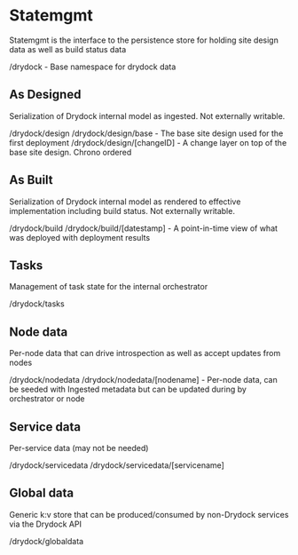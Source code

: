 # Statemgmt #

Statemgmt is the interface to the persistence store
for holding site design data as well as build status data

/drydock - Base namespace for drydock data

## As Designed ##

Serialization of Drydock internal model as ingested. Not externally writable.

/drydock/design
/drydock/design/base - The base site design used for the first deployment
/drydock/design/[changeID] - A change layer on top of the base site design. Chrono ordered

## As Built ##

Serialization of Drydock internal model as rendered to effective implementation including build status. Not externally writable.

/drydock/build
/drydock/build/[datestamp] - A point-in-time view of what was deployed with deployment results

## Tasks ##

Management of task state for the internal orchestrator

/drydock/tasks

## Node data ##

Per-node data that can drive introspection as well as accept updates from nodes

/drydock/nodedata
/drydock/nodedata/[nodename] - Per-node data, can be seeded with Ingested metadata but can be updated during by orchestrator or node

## Service data ##

Per-service data (may not be needed)

/drydock/servicedata
/drydock/servicedata/[servicename]

## Global data ##

Generic k:v store that can be produced/consumed by non-Drydock services via the Drydock API

/drydock/globaldata